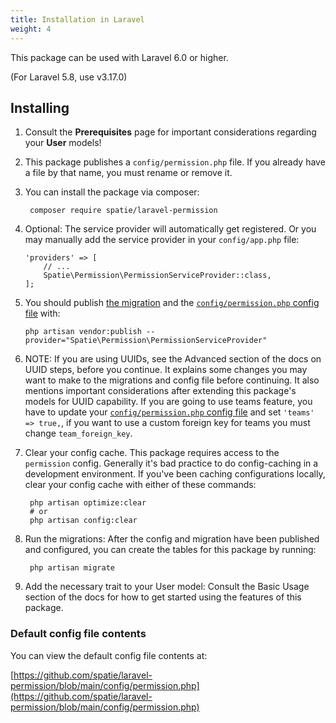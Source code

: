 ```yaml
---
title: Installation in Laravel
weight: 4
---
```


This package can be used with Laravel 6.0 or higher.

(For Laravel 5.8, use v3.17.0)

## Installing

1. Consult the **Prerequisites** page for important considerations regarding your **User** models!

2. This package publishes a `config/permission.php` file. If you already have a file by that name, you must rename or remove it.

3. You can install the package via composer:

        composer require spatie/laravel-permission

4. Optional: The service provider will automatically get registered. Or you may manually add the service provider in your `config/app.php` file:

    ```
    'providers' => [
        // ...
        Spatie\Permission\PermissionServiceProvider::class,
    ];
    ```

5. You should publish [the migration](https://github.com/spatie/laravel-permission/blob/main/database/migrations/create_permission_tables.php.stub) and the [`config/permission.php` config file](https://github.com/spatie/laravel-permission/blob/main/config/permission.php) with:

    ```
    php artisan vendor:publish --provider="Spatie\Permission\PermissionServiceProvider"
    ```

6. NOTE: If you are using UUIDs, see the Advanced section of the docs on UUID steps, before you continue. It explains some changes you may want to make to the migrations and config file before continuing. It also mentions important considerations after extending this package's models for UUID capability.
    If you are going to use teams feature, you have to update your [`config/permission.php` config file](https://github.com/spatie/laravel-permission/blob/main/config/permission.php) and set `'teams' => true,`, if you want to use a custom foreign key for teams you must change `team_foreign_key`.

7. Clear your config cache. This package requires access to the `permission` config. Generally it's bad practice to do config-caching in a development environment. If you've been caching configurations locally, clear your config cache with either of these commands:

        php artisan optimize:clear
        # or
        php artisan config:clear

8. Run the migrations: After the config and migration have been published and configured, you can create the tables for this package by running:

        php artisan migrate

9. Add the necessary trait to your User model: Consult the Basic Usage section of the docs for how to get started using the features of this package.


### Default config file contents

You can view the default config file contents at:

[https://github.com/spatie/laravel-permission/blob/main/config/permission.php](https://github.com/spatie/laravel-permission/blob/main/config/permission.php)
